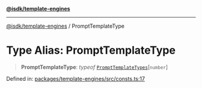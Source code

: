 [**@isdk/template-engines**](../README.md)

***

[@isdk/template-engines](../globals.md) / PromptTemplateType

# Type Alias: PromptTemplateType

> **PromptTemplateType**: *typeof* [`PromptTemplateTypes`](../variables/PromptTemplateTypes.md)\[`number`\]

Defined in: [packages/template-engines/src/consts.ts:17](https://github.com/isdk/template-engines.js/blob/466ebe226b36554b365e0202c4f1d42ff9f95a09/src/consts.ts#L17)
